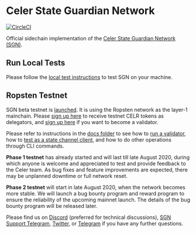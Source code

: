 # Celer State Guardian Network

[![CircleCI](https://circleci.com/gh/celer-network/sgn/tree/master.svg?style=svg)](https://circleci.com/gh/celer-network/sgn/tree/master)

Official sidechain implementation of the [Celer State Guardian Network (SGN)](https://www.celer.network/docs/celercore/sgn/architecture.html).

## Run Local Tests

Please follow the [local test instructions](./test/README.md) to test SGN on your machine.

## Ropsten Testnet

SGN beta testnet is [launched](https://blog.celer.network/2020/08/10/state-guardian-network-beta-testnet-launches/). It is using the Ropsten network as the layer-1 mainchain. Please [sign up here](https://yj20.typeform.com/to/wfrAngwE) to receive testnet CELR tokens as delegators, and [sign up here](https://yj20.typeform.com/to/U9UHcaDa) if you want to become a validator.

Please refer to instructions in the [docs folder](./docs) to see how to [run a validator](./docs/ropsten_validator_manual.md), how to [test as a state channel client](./docs/ropsten_test_user_manual.md), and how to do other operations through CLI commands.

**Phase 1 testnet** has already started and will last till late August 2020, during which anyone is welcome and appreciated to test and provide feedback to the Celer team. As bug fixes and feature improvements are expected, there may be unplanned downtime or full network reset.

**Phase 2 testnet** will start in late August 2020, when the network becomes more stable. We will launch a bug bounty program and reward program to ensure the reliability of the upcoming mainnet launch. The details of the bug bounty program will be released later.

Please find us on [Discord](https://discord.com/invite/Trhab5w) (preferred for technical discussions), [SGN Support Telegram](https://t.me/cEconomyLaunchPlan), [Twitter](https://twitter.com/CelerNetwork), or [Telegram](https://t.me/celernetwork) if you have any further questions.